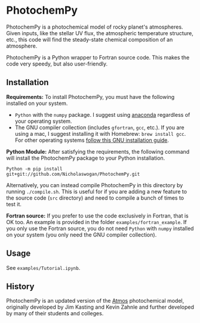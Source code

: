 # PhotochemPy
PhotochemPy is a photochemical model of rocky planet's atmospheres. Given inputs, like the stellar UV flux, the atmospheric temperature structure, etc., this code will find the steady-state chemical composition of an atmosphere.

PhotochemPy is a Python wrapper to Fortran source code. This makes the code very speedy, but also user-friendly.

## Installation

**Requirements:**
To install PhotochemPy, you must have the following installed on your system.
- `Python` with the `numpy` package. I suggest using [anaconda](https://www.anaconda.com/) regardless of your operating system.
- The GNU compiler collection (includes `gfortran`, `gcc`, etc.). If you are using a mac, I suggest installing it with Homebrew: `brew install gcc`. For other operating systems [follow this GNU installation guide](https://gcc.gnu.org/install/binaries.html).

**Python Module:** After satisfying the requirements, the following command will install the PhotochemPy package to your Python installation.

`Python -m pip install git+git://github.com/Nicholaswogan/PhotochemPy.git`

Alternatively, you can instead compile PhotochemPy in this directory by running `./compile.sh`. This is useful for if you are adding a new feature to the source code (`src` directory) and need to compile a bunch of times to test it.

**Fortran source:** If you prefer to use the code exclusively in Fortran, that is OK too. An example is provided in the folder `examples/fortran_example`. If you only use the Fortran source, you do not need `Python` with `numpy` installed on your system (you only need the GNU compiler collection).

## Usage
See `examples/Tutorial.ipynb`.

## History
PhotochemPy is an updated version of the [Atmos](https://github.com/VirtualPlanetaryLaboratory/atmos) photochemical model, originally developed by Jim Kasting and Kevin Zahnle and further developed by many of their students and colleges.
